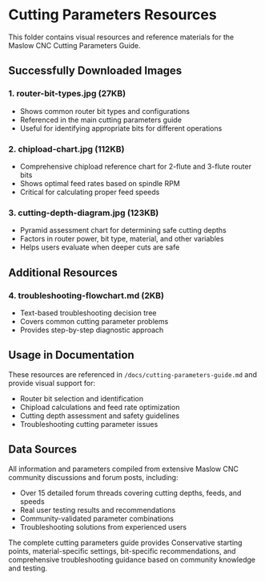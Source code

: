 # Cutting Parameters Resources

This folder contains visual resources and reference materials for the Maslow CNC Cutting Parameters Guide.

## Successfully Downloaded Images

### 1. router-bit-types.jpg (27KB)
- Shows common router bit types and configurations
- Referenced in the main cutting parameters guide
- Useful for identifying appropriate bits for different operations

### 2. chipload-chart.jpg (112KB)
- Comprehensive chipload reference chart for 2-flute and 3-flute router bits
- Shows optimal feed rates based on spindle RPM
- Critical for calculating proper feed speeds

### 3. cutting-depth-diagram.jpg (123KB)
- Pyramid assessment chart for determining safe cutting depths
- Factors in router power, bit type, material, and other variables
- Helps users evaluate when deeper cuts are safe

## Additional Resources

### 4. troubleshooting-flowchart.md (2KB)
- Text-based troubleshooting decision tree
- Covers common cutting parameter problems
- Provides step-by-step diagnostic approach

## Usage in Documentation

These resources are referenced in `/docs/cutting-parameters-guide.md` and provide visual support for:

- Router bit selection and identification
- Chipload calculations and feed rate optimization  
- Cutting depth assessment and safety guidelines
- Troubleshooting cutting parameter issues

## Data Sources

All information and parameters compiled from extensive Maslow CNC community discussions and forum posts, including:

- Over 15 detailed forum threads covering cutting depths, feeds, and speeds
- Real user testing results and recommendations
- Community-validated parameter combinations
- Troubleshooting solutions from experienced users

The complete cutting parameters guide provides Conservative starting points, material-specific settings, bit-specific recommendations, and comprehensive troubleshooting guidance based on community knowledge and testing.